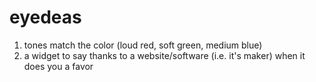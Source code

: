 # eyedeas
1. tones match the color (loud red, soft green, medium blue)
2. a widget to say thanks to a website/software (i.e. it's maker) when it does you a favor
